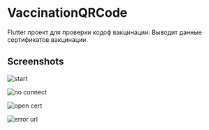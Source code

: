 # VaccinationQRCode
Flutter проект для проверки кодоф вакцинации.
Выводит данные сертификатов вакцинации.

## Screenshots
![start](screens/start_com.radik.vaccinationqrcode.jpg)

![no connect](screens/noConnect_com.radik.vaccinationqrcode.jpg)

![open cert](screens/openCert_com.radik.vaccinationqrcode.jpg)

![error url](screens/errorUrl_com.radik.vaccinationqrcode.jpg)